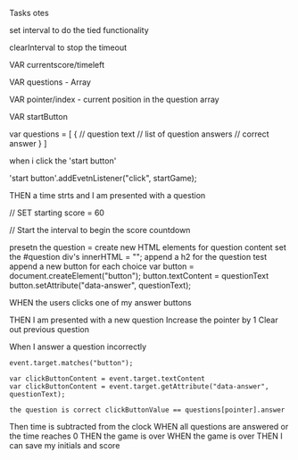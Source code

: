 Tasks otes

set interval to do the tied functionality

clearInterval to stop the timeout

VAR currentscore/timeleft

VAR questions - Array

VAR pointer/index - current position in the question array

VAR startButton

var questions = [
    {
        // question text
        // list of question answers
        // correct answer
    }
]

when i click the 'start button'

'start button'.addEvetnListener("click", startGame);

THEN a time strts and I am presented with a question

// SET starting score = 60

// Start the interval to begin the score countdown

presetn the question = create new HTML elements for question content
    set the #question div's innerHTML  = "";
    append a h2 for the question test
    append a new button for each choice
    var button = document.createElement("button");
    button.textContent = questionText
    button.setAttribute("data-answer", questionText);

WHEN the users clicks one of my answer buttons 

THEN I am presented with a new question
    Increase the pointer by 1 
    Clear out previous question

When I answer a question incorrectly

    event.target.matches("button");
    
    var clickButtonContent = event.target.textContent
    var clickButtonContent = event.target.getAttribute("data-answer", questionText);

    the question is correct clickButtonValue == questions[pointer].answer


Then time is subtracted from the clock
WHEN all questions are answered or the time reaches 0
THEN the game is over
WHEN the game is over
THEN I can save my initials and score